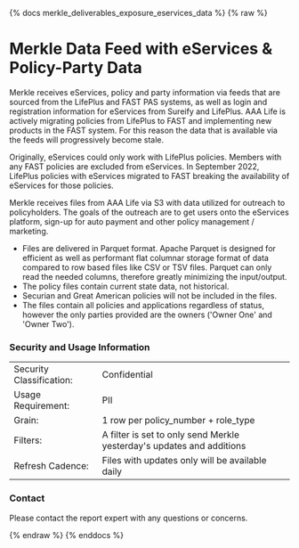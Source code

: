 {% docs merkle_deliverables_exposure_eservices_data %}
{% raw %}

# Merkle Data Feed with eServices & Policy-Party Data
Merkle receives eServices, policy and party information via feeds that are sourced from the
LifePlus and FAST PAS systems, as well as login and registration information for eServices
from Sureify and LifePlus. AAA Life is actively migrating policies from LifePlus to FAST and
implementing new products in the FAST system. For this reason the data that is
available via the feeds will progressively become stale. 

Originally, eServices could only work with LifePlus policies. Members with any FAST
policies are excluded from eServices. In September 2022, LifePlus policies with eServices
migrated to FAST breaking the availability of eServices for those policies.

Merkle receives files from AAA Life via S3 with data utilized for outreach to policyholders.
The goals of the outreach are to get users onto the eServices platform, sign-up for
auto payment and other policy management / marketing.

- Files are delivered in Parquet format. Apache Parquet is designed for efficient as well as
  performant flat columnar storage format of data compared to row based files like CSV or TSV
  files. Parquet can only read the needed columns, therefore greatly minimizing the input/output.
- The policy files contain current state data, not historical.
- Securian and Great American policies will not be included in the files.
- The files contain all policies and applications regardless of status, however the only
  parties provided are the owners ('Owner One' and 'Owner Two').

### Security and Usage Information
|     |     |
| --- | --- |
| Security Classification: | Confidential |
| Usage Requirement:       | PII |
| Grain:                   | 1 row per policy_number + role_type |
| Filters:                 | A filter is set to only send Merkle yesterday's updates and additions |
| Refresh Cadence:         | Files with updates only will be available daily |

### Contact
Please contact the report expert with any questions or concerns.

{% endraw %}
{% enddocs %}
    